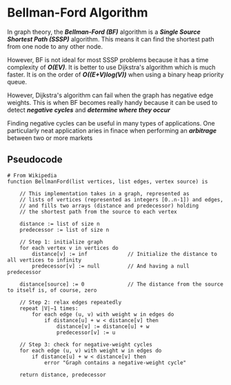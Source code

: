 # Bellman-Ford Algorithm

In graph theory, the **_Bellman-Ford (BF)_** algorithm is a **_Single Source Shortest Path (SSSP)_** algorithm. This means it can find the shortest path from one node to any other node.

However, BF is not ideal for most SSSP problems because it has a time complexity of **_O(EV)_**. It is better to use Dijkstra's algorithm which is much faster. It is on the order of **_O((E+V)log(V))_** when using a binary heap priority queue.

However, Dijkstra's algorithm can fail when the graph has negative edge weights. This is when BF becomes really handy because it can be used to detect **_negative cycles_** and **_determine where they occur_**

Finding negative cycles can be useful in many types of applications. One particularly neat application aries in finace when performing an **_arbitrage_** between two or more markets

## Pseudocode

```
# From Wikipedia
function BellmanFord(list vertices, list edges, vertex source) is

    // This implementation takes in a graph, represented as
    // lists of vertices (represented as integers [0..n-1]) and edges,
    // and fills two arrays (distance and predecessor) holding
    // the shortest path from the source to each vertex

    distance := list of size n
    predecessor := list of size n

    // Step 1: initialize graph
    for each vertex v in vertices do
        distance[v] := inf             // Initialize the distance to all vertices to infinity
        predecessor[v] := null         // And having a null predecessor

    distance[source] := 0              // The distance from the source to itself is, of course, zero

    // Step 2: relax edges repeatedly
    repeat |V|−1 times:
        for each edge (u, v) with weight w in edges do
            if distance[u] + w < distance[v] then
                distance[v] := distance[u] + w
                predecessor[v] := u

    // Step 3: check for negative-weight cycles
    for each edge (u, v) with weight w in edges do
        if distance[u] + w < distance[v] then
            error "Graph contains a negative-weight cycle"

    return distance, predecessor
```
